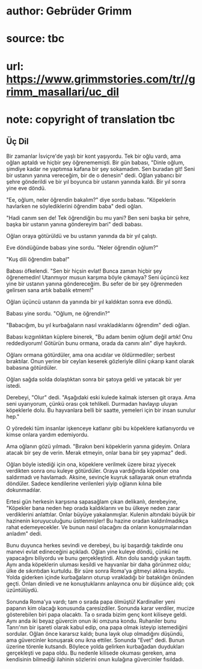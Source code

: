 # author: Gebrüder Grimm
# source: tbc
# url: https://www.grimmstories.com/tr//grimm_masallari/uc_dil
# note: copyright of translation tbc

## Üç Dil 

Bir zamanlar İsviçre'de yaşlı bir kont yaşıyordu. Tek bir oğlu vardı,
ama oğlan aptaldı ve hiçbir şey öğrenememişti. Bir gün babası, "Dinle
oğlum, şimdiye kadar ne yaptımsa kafana bir şey sokamadım. Sen buradan
git! Seni bir ustanın yanına vereceğim, bir de o denesin" dedi. Oğlan
yabancı bir şehre gönderildi ve bir yıl boyunca bir ustanın yanında
kaldı. Bir yıl sonra yine eve döndü.

"Ee, oğlum, neler öğrendin bakalım?" diye sordu babası. "Köpeklerin
havlarken ne söylediklerini öğrendim baba" dedi oğlan.

"Hadi canım sen de! Tek öğrendiğin bu mu yani? Ben seni başka bir
şehre, başka bir ustanın yanına göndereyim bari" dedi babası.

Oğlan oraya götürüldü ve bu ustanın yanında da bir yıl çalıştı.

Eve döndüğünde babası yine sordu. "Neler öğrendin oğlum?"

"Kuş dili öğrendim baba!"

Babası öfkelendi. "Sen bir hiçsin evlat! Bunca zaman hiçbir şey
öğrenemedin! Utanmıyor musun karşıma böyle çıkmaya? Seni üçüncü kez yine
bir ustanın yanına göndereceğim. Bu sefer de bir şey öğrenmeden gelirsen
sana artık babalık etmem!"

Oğlan üçüncü ustanın da yanında bir yıl kaldıktan sonra eve döndü.

Babası yine sordu. "Oğlum, ne öğrendin?"

"Babacığım, bu yıl kurbağaların nasıl vırakladıklarını öğrendim" dedi
oğlan.

Babası kızgınlıktan küplere binerek, "Bu adam benim oğlum değil artık!
Onu reddediyorum! Götürün bunu ormana, orada da canını alın" diye
haykırdı.

Oğlanı ormana götürdüler, ama ona acıdılar ve öldürmediler; serbest
bıraktılar. Onun yerine bir ceylan keserek gözleriyle dilini çıkarıp
kanıt olarak babasına götürdüler.

Oğlan sağda solda dolaştıktan sonra bir şatoya geldi ve yatacak bir yer
istedi.

Derebeyi, "Olur" dedi. "Aşağıdaki eski kulede kalmak istersen git
oraya. Ama seni uyarıyorum, çünkü orası çok tehlikeli. Durmadan havlayıp
uluyan köpeklerle dolu. Bu hayvanlara belli bir saatte, yemeleri için
bir insan sunulur hep."

O yöredeki tüm insanlar işkenceye katlanır gibi bu köpeklere
katlanıyordu ve kimse onlara yardım edemiyordu.

Ama oğlanın gözü yılmadı. "Bırakın beni köpeklerin yanına gideyim.
Onlara atacak bir şey de verin. Merak etmeyin, onlar bana bir şey
yapmaz" dedi.

Oğlan böyle istediği için ona, köpeklere verilmek üzere biraz yiyecek
verdikten sonra onu kuleye götürdüler. Oraya vardığında köpekler ona
saldırmadı ve havlamadı. Aksine, sevinçle kuyruk sallayarak onun
etrafında döndüler. Sadece kendilerine verilenleri yiyip oğlanın kılına
bile dokunmadılar.

Ertesi gün herkesin karşısına sapasağlam çıkan delikanlı, derebeyine,
"Köpekler bana neden hep orada kaldıklarını ve bu ülkeye neden zarar
verdiklerini anlattılar. Onlar büyüye yakalanmışlar. Kulenin altındaki
büyük bir hazinenin koruyuculuğunu üstlenmişler! Bu hazine oradan
kaldırılmadıkça rahat edemeyecekler. Ve bunun nasıl olacağını da onların
konuşmalarından anladım" dedi.

Bunu duyunca herkes sevindi ve derebeyi, bu işi başardığı takdirde onu
manevi evlat edineceğini açıkladı. Oğlan yine kuleye döndü, çünkü ne
yapacağını biliyordu ve bunu gerçekleştirdi. Altın dolu sandığı yukarı
taşıttı. Aynı anda köpeklerin uluması kesildi ve hayvanlar bir daha
görünmez oldu; ülke de sıkıntıdan kurtuldu. Bir süre sonra Roma'ya
gitmeyi aklına koydu. Yolda giderken içinde kurbağaların oturup
vırakladığı bir bataklığın önünden geçti. Onları dinledi ve ne
konuştuklarını anlayınca onu bir düşünce aldı; çok üzüntülüydü.

Sonunda Roma'ya vardı; tam o sırada papa ölmüştü! Kardinaller yeni
papanın kim olacağı konusunda çaresizdiler. Sonunda karar verdiler,
mucize gösterebilen biri papa olacaktı. Ta o sırada bizim genç kont
kiliseye geldi. Aynı anda iki beyaz güvercin onun iki omzuna kondu.
Ruhaniler bunu Tanrı'nın bir işareti olarak kabul edip, ona papa olmak
isteyip istemediğini sordular. Oğlan önce kararsız kaldı; buna layık
olup olmadığını düşündü, ama güvercinler konuşarak onu ikna ettiler.
Sonunda "Evet" dedi. Bunun üzerine törenle kutsandı. Böylece yolda
gelirken kurbağadan duydukları gerçekleşti ve papa oldu. Bu nedenle
kilisede okuması gereken, ama kendisinin bilmediği ilahinin sözlerini
onun kulağına güvercinler fısıldadı.
